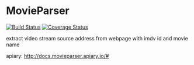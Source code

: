 # MovieParser

[![Build Status](https://travis-ci.org/gkiko/MovieParser.svg)](https://travis-ci.org/gkiko/MovieParser)
[![Coverage Status](https://coveralls.io/repos/gkiko/MovieParser/badge.svg?branch=master)](https://coveralls.io/r/gkiko/MovieParser?branch=master)

extract video stream source address from webpage with imdv id and movie name

apiary: http://docs.movieparser.apiary.io/#
